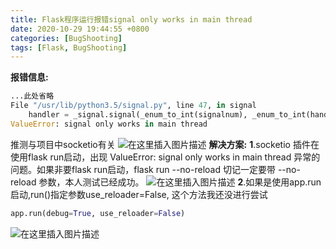 ```yaml
---
title: Flask程序运行报错signal only works in main thread
date: 2020-10-29 19:44:55 +0800
categories: [BugShooting]
tags: [Flask, BugShooting]
---
```




**报错信息:**

```python
...此处省略
File "/usr/lib/python3.5/signal.py", line 47, in signal
    handler = _signal.signal(_enum_to_int(signalnum), _enum_to_int(handler))
ValueError: signal only works in main thread
```

推测与项目中socketio有关
![在这里插入图片描述](https://img-blog.csdnimg.cn/20200405200759785.png?x-oss-process=image/watermark,type_ZmFuZ3poZW5naGVpdGk,shadow_10,text_aHR0cHM6Ly9ibG9nLmNzZG4ubmV0L0RlcmVrVGhlcm9u,size_16,color_FFFFFF,t_70)
**解决方案:**
**1**.socketio 插件在使用flask run启动，出现 ValueError: signal only works in main thread 异常的问题。如果非要flask run启动，flask run --no-reload 切记一定要带 --no-reload 参数，本人测试已经成功。
![在这里插入图片描述](https://img-blog.csdnimg.cn/20200405201705196.png)
**2**.如果是使用app.run启动,run()指定参数use_reloader=False, 这个方法我还没进行尝试

```python
app.run(debug=True, use_reloader=False)
```

![在这里插入图片描述](https://img-blog.csdnimg.cn/20200405201224621.png?x-oss-process=image/watermark,type_ZmFuZ3poZW5naGVpdGk,shadow_10,text_aHR0cHM6Ly9ibG9nLmNzZG4ubmV0L0RlcmVrVGhlcm9u,size_16,color_FFFFFF,t_70)

